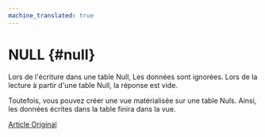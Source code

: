 ```yaml
---
machine_translated: true
---
```


# NULL {#null}

Lors de l'écriture dans une table Null, Les données sont ignorées. Lors de la lecture à partir d'une table Null, la réponse est vide.

Toutefois, vous pouvez créer une vue matérialisée sur une table Nuls. Ainsi, les données écrites dans la table finira dans la vue.

[Article Original](https://clickhouse.tech/docs/en/operations/table_engines/null/) <!--hide-->
